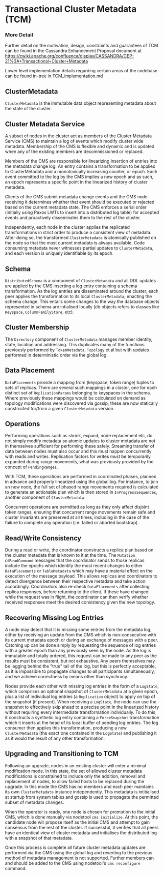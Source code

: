 <!--
# Licensed to the Apache Software Foundation (ASF) under one
# or more contributor license agreements.  See the NOTICE file
# distributed with this work for additional information
# regarding copyright ownership.  The ASF licenses this file
# to you under the Apache License, Version 2.0 (the
# "License"); you may not use this file except in compliance
# with the License.  You may obtain a copy of the License at
#
#     http://www.apache.org/licenses/LICENSE-2.0
#
# Unless required by applicable law or agreed to in writing, software
# distributed under the License is distributed on an "AS IS" BASIS,
# WITHOUT WARRANTIES OR CONDITIONS OF ANY KIND, either express or implied.
# See the License for the specific language governing permissions and
# limitations under the License.
-->

# Transactional Cluster Metadata (TCM)

### More Detail

Further detail on the motivation, design, constraints and guarantees of TCM can be found in the Cassandra Enhancement Proposal document at https://cwiki.apache.org/confluence/display/CASSANDRA/CEP-21%3A+Transactional+Cluster+Metadata

Lower level implementation details regarding certain areas of the codebase can be found in-tree in TCM_implementation.md

## ClusterMetadata

`ClusterMetadata` is the immutable data object representing metadata about the state of the cluster.

## Cluster Metadata Service
A subset of nodes in the cluster act as members of the Cluster Metadata Service (CMS) to maintain a log of events which modify cluster wide metadata. Membership of the CMS is flexible and dynamic and is updated when any of the existing members are decommissioned or replaced.

Members of the CMS are responsible for linearizing insertion of entries into the metadata change log. An entry contains a transformation to be applied to ClusterMetadata and a monotonically increasing counter, or epoch. Each event committed to the log by the CMS implies a new epoch and as such, an epoch represents a specific point in the linearized history of cluster metadata.

 Clients of the CMS submit metadata change events and the CMS node receiving it determines whether that event should be executed or rejected based on the current metadata state. The CMS enforces a serial order (initially using Paxos LWTs to insert into a distributed log table) for accepted events and proactively disseminates them to the rest of the cluster.

Independently, each node in the cluster applies the replicated transformations in strict order to produce a consistent view of metadata. After doing so, the transformed `ClusterMetadata` is atomically published on the node so that the most current metadata is always available. Code consuming metadata never witnesses partial updates to `ClusterMetadata`, and each version is uniquely identifiable by its epoch.

## Schema

`DistributedSchema` is a component of `ClusterMetadata` and all DDL updates are applied by the CMS inserting a log entry containing a schema transformation. As the log entries are disseminated around the cluster, each peer applies the transformation to its local `ClusterMetadata`, enacting the schema change. This entails some changes to the way the database objects represented in schema are intialised locally (db objects refers to classes like `Keyspace`, `ColumnFamilyStore`, etc).

## Cluster Membership

The `Directory` component of `ClusterMetadata` manages member identity, state, location and addressing. This duplicates many of the functions previously performed by `TokenMetadata`, `Topology` et al but with updates performed in deterministic order via the global log.

## Data Placement

`DataPlacements` provide a mapping from (keyspace, token range) tuples to sets of replicas. There are several such mappings in a cluster, one for each distinct set of `ReplicationParams` belonging to keyspaces in the schema. Where previously these mappings would be calculated on demand as topology modifications were discovered via gossip, these are now statically constructed for/from a given `ClusterMetadata` version.

## Operations

Performing operations such as shrink, expand, node replacement etc, do not simply modify metadata so atomic updates to cluster metadata are not in themselves sufficient for performing these safely. Streaming transfer of data between nodes must also occur and this must happen concurrently with reads and writes. Replication factors for writes must be temporarily expanded during range movements, what was previously provided by the concept of `PendingRanges`.

With TCM, these operations are performed in coordinated phases, planned in advance and properly linearized using the global log. For instance, to join an new node, the full set of phased range movements required is calculated to generate an actionable plan which is then stored in `InProgressSequences`, another component of `ClusterMetadata`.

Concurrent operations are permitted as long as they only affect disjoint token ranges, ensuring that concurrent range movements remain safe and cluster invariants are preserved at all times, including in the case of the failure to complete any operation (i.e. failed or aborted bootstrap).

## Read/Write Consistency

During a read or write, the coordinator constructs a replica plan based on the cluster metadata that is known to it at the time. The `Mutation` or`ReadCommand` messages that the coordinator sends to those replicas include the epochs which identify the most recent changes to either `DataPlacements` or `TableMetadata` which may have a material effect on the execution of the message payload. This allows replicas and coordinators to detect divergence between their respective metadata and take action accordingly. Coordinators also re-check `DataPlacements` after collecting replica responses, before returning to the client. If these have changed while the request was in flight, the coordinator can then verify whether received responses meet the desired consistency given the new topology.

## Recovering Missing Log Entries

A node may detect that it is missing some entries from the metadata log, either by receiving an update from the CMS which is non-consecutive with its current metadata epoch or during an exchange of messages with a peer. Catching up can be done simply by requesting the sequence of log entries with a greater epoch than any previously seen by the node. As the log is immutable and totally ordered, this request can be made to any peer as the results must be consistent, but not exhaustive. Any peers themselves may be lagging behind the "true" tail of the log, but this is perfectly acceptable, as it is impossible to propagate changes to all participants simultaneously, and we achieve correctness by means other than synchrony.

Nodes provide each other with missing log entries in the form of a `LogState`, which comprises an optional snapshot of `ClusterMetadata` at a given epoch, plus a list of individual log entries (a `Replication` object) to apply on top of the snapshot (if present). When receiving a `LogState`, the node can use the snapshot to effectively skip ahead to a precise point in the linearized history without requiring every intermediate transformation individually. To do this, it constructs a synthetic log entry containing a `ForceSnapshot` transformation which it inserts at the head of its local buffer of pending log entries. The log consumer then applies this transformation, producing a new `ClusterMetadata` (the exact one contained in the `LogState`) and publishing it as it would the result of any other transformation.

## Upgrading and Transitioning to TCM
Following an upgrade, nodes in an existing cluster will enter a minimal modification mode. In this state, the set of allowed cluster metadata modifications is constrained to include only the addition, removal and replacement of nodes, to allow failed hosts to be replaced during the
upgrade. In this mode the CMS has no members and each peer maintains its own `ClusterMetadata` instance independently. This metadata is intitialised at startup from system tables and gossip is used to propagate the permitted subset of metadata changes.

When the operator is ready, one node is chosen for promotion to the initial CMS, which is done manually via nodetool `cms initialize`. At this point, the candidate node will propose itself as the initial CMS and attempt to gain consensus from the rest of the cluster. If successful, it verifies that all peers have an identical view of cluster metadata and initialises the distributed log with a snapshot of that metadata.

Once this process is complete all future cluster metadata updates are performed via the CMS using the global log and reverting to the previous method of metadata management is not supported. Further members can and should be added to the CMS using nodetool's `cms reconfigure` command.


